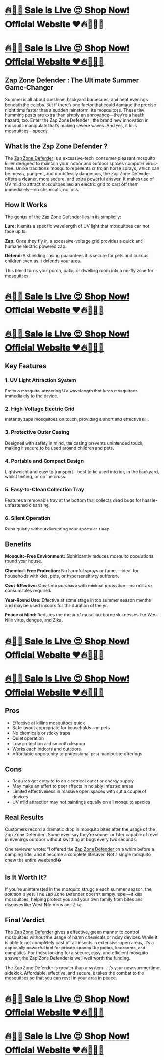<h1>&nbsp;</h1>
<h1><strong><a href="https://beastfitclub.com/zap-zone-defender/">🔥🏋️&zwj;♂️ 𝐒𝐚𝐥𝐞 𝐈𝐬 𝐋𝐢𝐯𝐞 😍 𝐒𝐡𝐨𝐩 𝐍𝐨𝐰❗ 𝐎𝐟𝐟𝐢𝐜𝐢𝐚𝐥 𝐖𝐞𝐛𝐬𝐢𝐭𝐞 ❤️🔥🏋️&zwj;♂️💊</a></strong></h1>
<h1 align="left"><strong><a href="https://beastfitclub.com/zap-zone-defender/">🔥🏋️&zwj;♂️ 𝐒𝐚𝐥𝐞 𝐈𝐬 𝐋𝐢𝐯𝐞 😍 𝐒𝐡𝐨𝐩 𝐍𝐨𝐰❗ 𝐎𝐟𝐟𝐢𝐜𝐢𝐚𝐥 𝐖𝐞𝐛𝐬𝐢𝐭𝐞 ❤️🔥🏋️&zwj;♂️💊</a></strong></h1>
<h2><strong>Zap Zone Defender : The Ultimate Summer Game-Changer</strong></h2>
<p>Summer is all about sunshine, backyard barbecues, and heat evenings beneath the celebs. But if there&rsquo;s one factor that could damage the precise night time faster than a sudden rainstorm, it&rsquo;s mosquitoes. These tiny humming pests are extra than simply an annoyance&mdash;they&rsquo;re a health hazard, too. Enter the Zap Zone Defender , the brand new innovation in mosquito manipulate that&rsquo;s making severe waves. And yes, it kills mosquitoes&mdash;speedy.</p>
<h2><strong>What Is the Zap Zone Defender ?</strong></h2>
<p>The <a href="https://beastfitclub.com/zap-zone-defender/">Zap Zone Defender</a> is a excessive-tech, consumer-pleasant mosquito killer designed to maintain your indoor and outdoor spaces computer virus-free. Unlike traditional mosquito repellents or trojan horse sprays, which can be messy, pungent, and doubtlessly dangerous, the Zap Zone Defender offers a cleaner, more secure, and extra powerful answer. It makes use of UV mild to attract mosquitoes and an electric grid to cast off them immediately&mdash;no chemicals, no fuss.</p>
<h2><strong>How It Works</strong></h2>
<p>The genius of the <a href="https://beastfitclub.com/zap-zone-defender/">Zap Zone Defender</a> lies in its simplicity:</p>
<p><strong>Lure: </strong>It emits a specific wavelength of UV light that mosquitoes can not face up to.</p>
<p><strong>Zap:</strong> Once they fly in, a excessive-voltage grid provides a quick and humane electric powered zap.</p>
<p><strong>Defend: </strong>A shielding casing guarantees it is secure for pets and curious children even as it defends your area.</p>
<p>This blend turns your porch, patio, or dwelling room into a no-fly zone for mosquitoes.</p>
<h1><strong><a href="https://beastfitclub.com/zap-zone-defender/">🔥🏋️&zwj;♂️ 𝐒𝐚𝐥𝐞 𝐈𝐬 𝐋𝐢𝐯𝐞 😍 𝐒𝐡𝐨𝐩 𝐍𝐨𝐰❗ 𝐎𝐟𝐟𝐢𝐜𝐢𝐚𝐥 𝐖𝐞𝐛𝐬𝐢𝐭𝐞 ❤️🔥🏋️&zwj;♂️💊</a></strong></h1>
<h1><strong><a href="https://beastfitclub.com/zap-zone-defender/">🔥🏋️&zwj;♂️ 𝐒𝐚𝐥𝐞 𝐈𝐬 𝐋𝐢𝐯𝐞 😍 𝐒𝐡𝐨𝐩 𝐍𝐨𝐰❗ 𝐎𝐟𝐟𝐢𝐜𝐢𝐚𝐥 𝐖𝐞𝐛𝐬𝐢𝐭𝐞 ❤️🔥🏋️&zwj;♂️💊</a></strong></h1>
<h2><strong>Key Features</strong></h2>
<h3><strong>1. UV Light Attraction System</strong></h3>
<p>Emits a mosquito-attracting UV wavelength that lures mosquitoes immediately to the device.</p>
<h3><strong>2. High-Voltage Electric Grid</strong></h3>
<p>Instantly zaps mosquitoes on touch, providing a short and effective kill.</p>
<h3><strong>3</strong><strong>. Protective Outer Casing</strong></h3>
<p>Designed with safety in mind, the casing prevents unintended touch, making it secure to be used around children and pets.</p>
<h3><strong>4. Portable and Compact Design</strong></h3>
<p>Lightweight and easy to transport&mdash;best to be used interior, in the backyard, whilst tenting, or on the cross.</p>
<h3><strong>5. Easy-to-Clean Collection Tray</strong></h3>
<p>Features a removable tray at the bottom that collects dead bugs for hassle-unfastened cleansing.</p>
<h3><strong>6</strong>. <strong>Silent Operation</strong></h3>
<p>Runs quietly without disrupting your sports or sleep.</p>
<h2><strong>Benefits</strong></h2>
<p><strong>Mosquito-Free Environment:</strong> Significantly reduces mosquito populations round your house.</p>
<p><strong>Chemical-Free Protection: </strong>No harmful sprays or fumes&mdash;ideal for households with kids, pets, or hypersensitivity sufferers.</p>
<p><strong>Cost-Effective:</strong> One-time purchase with minimal protection&mdash;no refills or consumables required.</p>
<p><strong>Year-Round Use: </strong>Effective at some stage in top summer season months and may be used indoors for the duration of the yr.</p>
<p><strong>Peace of Mind: </strong>Reduces the threat of mosquito-borne sicknesses like West Nile virus, dengue, and Zika.</p>
<h1><strong><a href="https://beastfitclub.com/zap-zone-defender/">🔥🏋️&zwj;♂️ 𝐒𝐚𝐥𝐞 𝐈𝐬 𝐋𝐢𝐯𝐞 😍 𝐒𝐡𝐨𝐩 𝐍𝐨𝐰❗ 𝐎𝐟𝐟𝐢𝐜𝐢𝐚𝐥 𝐖𝐞𝐛𝐬𝐢𝐭𝐞 ❤️🔥🏋️&zwj;♂️💊</a></strong></h1>
<h1><strong><a href="https://beastfitclub.com/zap-zone-defender/">🔥🏋️&zwj;♂️ 𝐒𝐚𝐥𝐞 𝐈𝐬 𝐋𝐢𝐯𝐞 😍 𝐒𝐡𝐨𝐩 𝐍𝐨𝐰❗ 𝐎𝐟𝐟𝐢𝐜𝐢𝐚𝐥 𝐖𝐞𝐛𝐬𝐢𝐭𝐞 ❤️🔥🏋️&zwj;♂️💊</a></strong></h1>
<h2><strong>Pros</strong></h2>
<ul>
<li>Effective at killing mosquitoes quick</li>
<li>Safe layout appropriate for households and pets</li>
<li>No chemicals or sticky traps</li>
<li>Quiet operation</li>
<li>Low protection and smooth cleanup</li>
<li>Works each indoors and outdoors</li>
<li>Affordable opportunity to professional pest manipulate offerings</li>
</ul>
<h2><strong>Cons</strong></h2>
<ul>
<li>Requires get entry to to an electrical outlet or energy supply</li>
<li>May make an effort to peer effects in notably infested areas</li>
<li>Limited effectiveness in massive open spaces with out a couple of devices</li>
<li>UV mild attraction may not paintings equally on all mosquito species</li>
</ul>
<h2><strong>Real Results</strong></h2>
<p>Customers record a dramatic drop in mosquito bites after the usage of the Zap Zone Defender . Some even say they&rsquo;re sooner or later capable of revel in evenings outdoor without swatting at bugs every two seconds.</p>
<p>One reviewer wrote: &ldquo;I offered the <a href="https://www.facebook.com/profile.php?id=61576761666072">Zap Zone Defender </a> on a whim before a camping ride, and it become a complete lifesaver. Not a single mosquito chew the entire weekend!�</p>
<h2><strong>Is It Worth It?</strong></h2>
<p>If you&rsquo;re uninterested in the mosquito struggle each summer season, the solution is yes. The Zap Zone Defender doesn&rsquo;t simply repel&mdash;it kills mosquitoes, helping protect you and your own family from bites and diseases like West Nile Virus and Zika.</p>
<h2><strong>Final Verdict</strong></h2>
<p>The <a href="https://www.facebook.com/profile.php?id=61576761666072">Zap Zone Defender</a> gives a effective, green manner to control mosquitoes without the usage of harsh chemicals or noisy devices. While it is able to not completely cast off all insects in extensive-open areas, it&rsquo;s a especially powerful tool for private spaces like patios, bedrooms, and campsites. For those looking for a secure, easy, and efficient mosquito answer, the Zap Zone Defender is well well worth the funding.</p>
<p>The Zap Zone Defender is greater than a system&mdash;it&rsquo;s your new summertime sidekick. Affordable, effective, and secure, it takes the combat to the mosquitoes so that you can revel in your area in peace.</p>
<h1><strong><a href="https://beastfitclub.com/zap-zone-defender/">🔥🏋️&zwj;♂️ 𝐒𝐚𝐥𝐞 𝐈𝐬 𝐋𝐢𝐯𝐞 😍 𝐒𝐡𝐨𝐩 𝐍𝐨𝐰❗ 𝐎𝐟𝐟𝐢𝐜𝐢𝐚𝐥 𝐖𝐞𝐛𝐬𝐢𝐭𝐞 ❤️🔥🏋️&zwj;♂️💊</a></strong></h1>
<h1><strong><a href="https://beastfitclub.com/zap-zone-defender/">🔥🏋️&zwj;♂️ 𝐒𝐚𝐥𝐞 𝐈𝐬 𝐋𝐢𝐯𝐞 😍 𝐒𝐡𝐨𝐩 𝐍𝐨𝐰❗ 𝐎𝐟𝐟𝐢𝐜𝐢𝐚𝐥 𝐖𝐞𝐛𝐬𝐢𝐭𝐞 ❤️🔥🏋️&zwj;♂️💊</a></strong></h1>
<p>&nbsp;</p>
